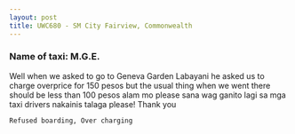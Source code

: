 ```yaml
---
layout: post
title: UWC680 - SM City Fairview, Commonwealth
---
```


### Name of taxi: M.G.E.

Well when we asked to go to Geneva Garden Labayani he asked us to charge overprice for 150 pesos but the usual thing when we went there should be less than 100 pesos alam mo please sana wag ganito lagi sa mga taxi drivers nakainis talaga please! Thank you

```Refused boarding, Over charging```
